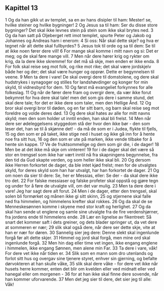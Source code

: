 ## Kapittel 13

1 Og da han gikk ut av templet, sa en av hans disipler til ham: Mester! se, hvilke steiner og hvilke bygninger!
2 Og Jesus sa til ham: Ser du disse store bygninger? Det skal ikke levnes stein på stein som ikke skal brytes ned.
3 Og da han satt på Oljeberget rett imot templet, spurte Peter og Jakob og Johannes og Andreas ham i enerom:
4 Si oss: Når skal dette skje? og hva er tegnet når alt dette skal fullbyrdes?
5 Jesus tok til orde og sa til dem: Se til at ikke noen fører dere vill!
6 For mange skal komme i mitt navn og si: Det er meg; og de skal føre mange vill.
7 Men når dere hører krig og rykter om krig, da la dere ikke skremme! for det må så skje, men enden er ikke enda.
8 For folk skal reise seg mot folk, og rike mot rike; det skal være jordskjelv både her og der; det skal være hunger og opprør. Dette er begynnelsen til veene.
9 Men ta dere i vare! De skal overgi dere til domstolene, og dere skal hudstrykes i synagoger og stilles for landshøvdinger og konger for min skyld, til vidnesbyrd for dem.
10 Og først må evangeliet forkynnes for alle folkeslag.
11 Og når de fører dere fram og overgir dere, da vær ikke forut bekymret for hva dere skal tale! men det som gis dere i samme stund, det skal dere tale; for det er ikke dere som taler, men den Hellige Ånd.
12 Og bror skal overgi bror til døden, og en far sitt barn, og barn skal reise seg mot foreldre og volde deres død.
13 Og dere skal hates av alle for mitt navns skyld; men den som holder ut inntil enden, han skal bli frelst.
14 Men når dere ser ødeleggelsens styggedom stå der hvor den ikke bør - den som leser det, han se til å skjønne det! - da må de som er i Judea, flykte til fjells,
15 og den som er på taket, ikke stige ned i huset og ikke gå inn for å hente noe fra sitt hus,
16 og den som er ute på marken, ikke vende tilbake for å hente sin kappe.
17 Ve de fruktsommelige og dem som gir die, i de dager!
18 Men be at det ikke må skje om vinteren!
19 for i de dager skal det være så stor en trengsel som ikke har vært inntil nå fra skapningens begynnelse, fra den tid da Gud skapte verden, og som heller ikke skal bli.
20 Og dersom ikke Herren forkortet de dager, da ble intet kjød frelst; men for de utvalgtes skyld, for deres skyld som han har utvalgt, har han forkortet de dager.
21 Og om noen da sier til dere: Se, her er Messias, eller: Se der - da skal dere ikke tro det.
22 For falske messiaser og falske profeter skal oppstå og gjøre tegn og under for å føre de utvalgte vill, om det var mulig.
23 Men ta dere dere i vare! Jeg har sagt dere alt forut.
24 Men i de dager, etter den trengsel, skal solen bli formørket og månen ikke gi sitt skinn,
25 og stjernene skal falle ned fra himmelen, og himmelens krefter skal rokkes.
26 Og da skal de se Menneskesønnen komme i skyene med stor kraft og herlighet.
27 Og da skal han sende ut englene og samle sine utvalgte fra de fire verdenshjørner, fra jordens ende til himmelens ende.
28 Lær en lignelse av fikentreet: Så snart det kommer saft i dets greiner, og dets blader springer ut, da vet dere at sommeren er nær;
29 slik skal også dere, når dere ser dette skje, vite at han er nær for døren.
30 Sannelig sier jeg dere: Denne slekt skal ingenlunde forgå før alt dette skjer.
31 Himmel og jord skal forgå, men mine ord skal ingenlunde forgå.
32 Men hin dag eller time vet ingen, ikke engang englene i himmelen, ikke engang Sønnen, men alene min Far.
33 Ta dere i vare, våk! For dere vet ikke når tiden er.
34 Slik som en mann som dro utenlands og forlot sitt hus og overgav sine tjenere styret, enhver sin gjerning, og befalte dørvokteren at han skulle våke,
35 slik skal dere våke - for dere vet ikke når husets herre kommer, enten det blir om kvelden eller ved midnatt eller ved hanegal eller om morgenen -
36 for at han ikke skal finne dere sovende, når han kommer uforvarende.
37 Men det jeg sier til dere, det sier jeg til alle: Våk!
